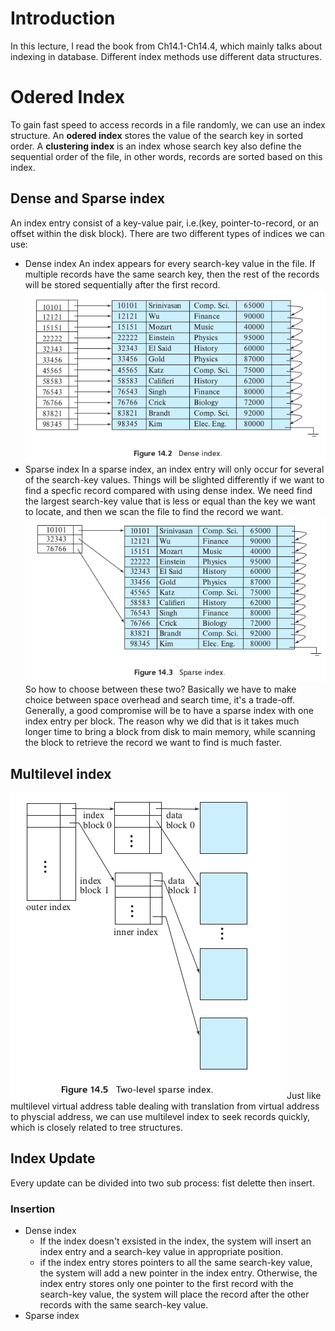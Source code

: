 # Introduction 
In this lecture, I read the book from Ch14.1-Ch14.4, which mainly talks about indexing in database. Different index methods use different data structures.
# Odered Index 
To gain fast speed to access records in a file randomly, we can use an index structure. An **odered index** stores the value of the search key in sorted order. A **clustering index** is an index whose search key also define the sequential order of the file, in other words, records are sorted based on this index.
## Dense and Sparse index 
An index entry consist of a key-value pair, i.e.(key, pointer-to-record, or an offset within the disk block). There are two different types of indices we can use:
- Dense index 
  An index appears for every search-key value in the file. If multiple records have the same search key, then the rest of the records will be stored sequentially after the first record.
  ![](image/2022-10-18-21-00-51.png)
- Sparse index 
    In a sparse index, an index entry will only occur for several of the search-key values. Things will be slighted differently if we want to find a specfic record compared with using dense index. We need find the largest search-key value that is less or equal than the key we want to locate, and then we scan the file to find the record we want.
    ![](image/2022-10-18-21-05-22.png)
So how to choose between these two?
Basically we have to make choice between space overhead and search time, it's a trade-off. Generally, a good compromise will be to have a sparse index with one index entry per block. The reason why we did that is it takes much longer time to bring a block from disk to main memory, while scanning the block to retrieve the record we want to find is much faster.
## Multilevel index
![](image/2022-10-18-21-15-56.png)
Just like multilevel virtual address table dealing with translation from virtual address to  physcial address, we can use multilevel index to seek records quickly, which is closely related to tree structures.
## Index Update
Every update can be divided into two sub process: fist delette then insert.
### Insertion
- Dense index
  - If the index doesn't exsisted in the index, the system will insert an index entry and a search-key value in appropriate position.
  - if the index entry stores pointers to all the same search-key value, the system will add a new pointer in the index entry. Otherwise, the index entry stores only one pointer to the first record with the search-key value, the system will place the record after the other records with the same search-key value.
- Sparse index
